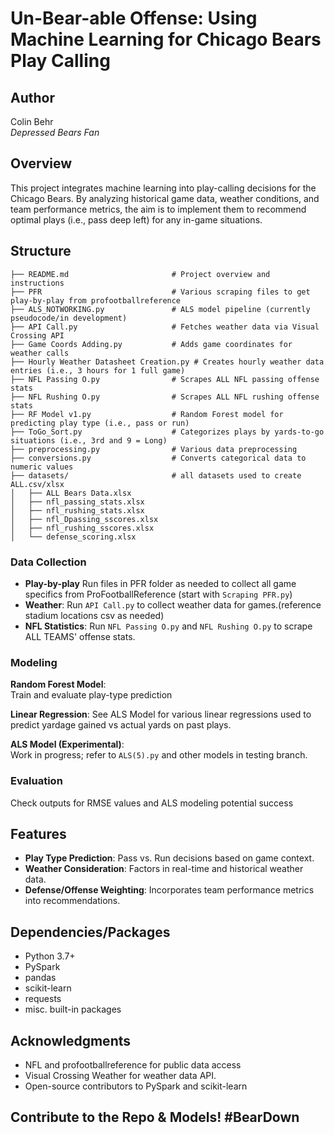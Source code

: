 
# Un-Bear-able Offense: Using Machine Learning for Chicago Bears Play Calling

## Author
Colin Behr  
*Depressed Bears Fan*

## Overview
This project integrates machine learning into play-calling decisions for the Chicago Bears. By analyzing historical game data, weather conditions, and team performance metrics, 
the aim is to implement them to recommend optimal plays (i.e., pass deep left) for any in-game situations.


## Structure
```
├── README.md                       # Project overview and instructions
├── PFR                             # Various scraping files to get play-by-play from profootballreference
├── ALS_NOTWORKING.py               # ALS model pipeline (currently pseudocode/in development)
├── API Call.py                     # Fetches weather data via Visual Crossing API
├── Game Coords Adding.py           # Adds game coordinates for weather calls
├── Hourly Weather Datasheet Creation.py # Creates hourly weather data entries (i.e., 3 hours for 1 full game)
├── NFL Passing O.py                # Scrapes ALL NFL passing offense stats
├── NFL Rushing O.py                # Scrapes ALL NFL rushing offense stats
├── RF Model v1.py                  # Random Forest model for predicting play type (i.e., pass or run)
├── ToGo_Sort.py                    # Categorizes plays by yards-to-go situations (i.e., 3rd and 9 = Long)
├── preprocessing.py                # Various data preprocessing 
├── conversions.py                  # Converts categorical data to numeric values
├── datasets/                       # all datasets used to create ALL.csv/xlsx
│   ├── ALL Bears Data.xlsx
│   ├── nfl_passing_stats.xlsx
│   ├── nfl_rushing_stats.xlsx
│   ├── nfl_Dpassing_sscores.xlsx
│   ├── nfl_rushing_sscores.xlsx
│   └── defense_scoring.xlsx

```


### Data Collection
- **Play-by-play** Run files in PFR folder as needed to collect all game specifics from ProFootballReference (start with `Scraping PFR.py`)
- **Weather**: Run `API Call.py` to collect weather data for games.(reference stadium locations csv as needed)
- **NFL Statistics**: Run `NFL Passing O.py` and `NFL Rushing O.py` to scrape ALL TEAMS' offense stats.

### Modeling
**Random Forest Model**:  
Train and evaluate play-type prediction

**Linear Regression**:
See ALS Model for various linear regressions used to predict yardage gained vs actual yards on past plays.

**ALS Model (Experimental)**:  
Work in progress; refer to `ALS(5).py` and other models in testing branch.

### Evaluation
Check outputs for RMSE values and ALS modeling potential success

## Features
- **Play Type Prediction**: Pass vs. Run decisions based on game context.
- **Weather Consideration**: Factors in real-time and historical weather data.
- **Defense/Offense Weighting**: Incorporates team performance metrics into recommendations.

## Dependencies/Packages
- Python 3.7+
- PySpark
- pandas
- scikit-learn
- requests
- misc. built-in packages

## Acknowledgments
- NFL and profootballreference for public data access
- Visual Crossing Weather for weather data API.
- Open-source contributors to PySpark and scikit-learn

## Contribute to the Repo & Models! #BearDown
